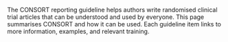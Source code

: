 The CONSORT reporting guideline helps authors write randomised clinical trial articles that can be understood and used by everyone. This page summarises CONSORT and how it can be used. Each guideline item links to more information, examples, and relevant training.

